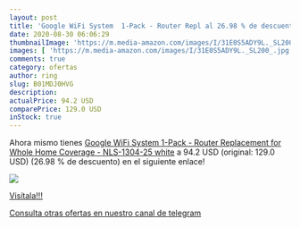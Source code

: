 ```yaml
---
layout: post
title: 'Google WiFi System  1-Pack - Router Repl al 26.98 % de descuento'
date: 2020-08-30 06:06:29
thumbnailImage: 'https://m.media-amazon.com/images/I/31E0S5ADY9L._SL200_.jpg'
images: [ 'https://m.media-amazon.com/images/I/31E0S5ADY9L._SL200_.jpg' ]
comments: true
category: ofertas
author: ring
slug: B01MDJ0HVG
description:
actualPrice: 94.2 USD
comparePrice: 129.0 USD
inStock: true
---
```


Ahora mismo tienes [Google WiFi System  1-Pack - Router Replacement for Whole Home Coverage - NLS-1304-25 white](https://www.amazon.com/dp/B01MDJ0HVG/?tag=redken08-20) a 94.2 USD (original: 129.0 USD) (26.98 %  de descuento) en el siguiente enlace!

[![](https://m.media-amazon.com/images/I/31E0S5ADY9L._SL200_.jpg)](https://www.amazon.com/dp/B01MDJ0HVG/?tag=redken08-20)

[Visítala!!!](https://www.amazon.com/dp/B01MDJ0HVG/?tag=redken08-20)

[Consulta otras ofertas en nuestro canal de telegram](https://t.me/s/ofertas25)
